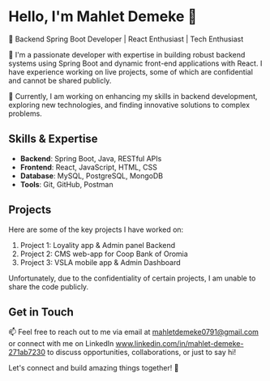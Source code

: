 # Hello, I'm Mahlet Demeke 👋

🚀 Backend Spring Boot Developer | React Enthusiast | Tech Enthusiast

🌱 I'm a passionate developer with expertise in building robust backend systems using Spring Boot and dynamic front-end applications with React. I have experience working on live projects, some of which are confidential and cannot be shared publicly.

🔭 Currently, I am working on enhancing my skills in backend development, exploring new technologies, and finding innovative solutions to complex problems.

## Skills & Expertise
- **Backend**: Spring Boot, Java, RESTful APIs
- **Frontend**: React, JavaScript, HTML, CSS
- **Database**: MySQL, PostgreSQL, MongoDB
- **Tools**: Git, GitHub, Postman

## Projects
Here are some of the key projects I have worked on:
1. Project 1: Loyality app & Admin panel Backend
2. Project 2: CMS web-app for Coop Bank of Oromia
3. Project 3: VSLA mobile app & Admin Dashboard

Unfortunately, due to the confidentiality of certain projects, I am unable to share the code publicly.

## Get in Touch
📫 Feel free to reach out to me via email at mahletdemeke0791@gmail.com or connect with me on LinkedIn www.linkedin.com/in/mahlet-demeke-271ab7230 to discuss opportunities, collaborations, or just to say hi!

Let's connect and build amazing things together! 🚀
